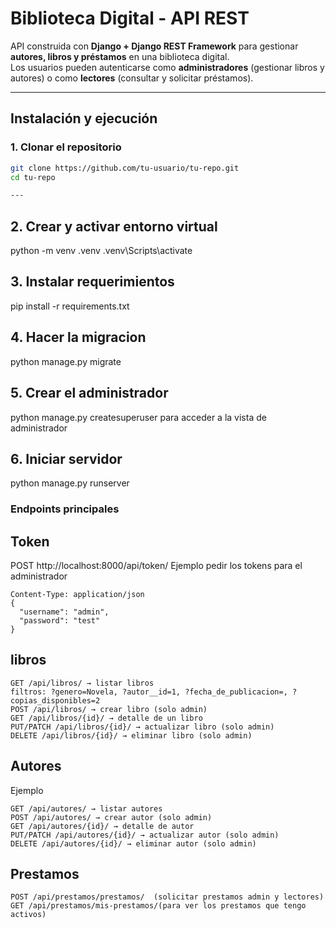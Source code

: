 # Biblioteca Digital - API REST

API construida con **Django + Django REST Framework** para gestionar **autores, libros y préstamos** en una biblioteca digital.  
Los usuarios pueden autenticarse como **administradores** (gestionar libros y autores) o como **lectores** (consultar y solicitar préstamos).

---

## Instalación y ejecución

### 1. Clonar el repositorio
```bash
git clone https://github.com/tu-usuario/tu-repo.git
cd tu-repo

---
```
## 2. Crear y activar entorno virtual 
python -m venv .venv
.venv\Scripts\activate     
## 3. Instalar requerimientos
pip install -r requirements.txt
## 4. Hacer la migracion
python manage.py migrate
## 5. Crear el administrador
python manage.py createsuperuser para acceder a la vista de administrador 
## 6. Iniciar servidor
python manage.py runserver

### Endpoints principales

## Token 
POST http://localhost:8000/api/token/
Ejemplo pedir los tokens para el administrador
```
Content-Type: application/json
{
  "username": "admin",
  "password": "test"
}
```
## libros 
```
GET /api/libros/ → listar libros
filtros: ?genero=Novela, ?autor__id=1, ?fecha_de_publicacion=, ?copias_disponibles=2
POST /api/libros/ → crear libro (solo admin)
GET /api/libros/{id}/ → detalle de un libro
PUT/PATCH /api/libros/{id}/ → actualizar libro (solo admin)
DELETE /api/libros/{id}/ → eliminar libro (solo admin)
```
## Autores
Ejemplo 
```
GET /api/autores/ → listar autores
POST /api/autores/ → crear autor (solo admin)
GET /api/autores/{id}/ → detalle de autor
PUT/PATCH /api/autores/{id}/ → actualizar autor (solo admin)
DELETE /api/autores/{id}/ → eliminar autor (solo admin)
```
## Prestamos 
```
POST /api/prestamos/prestamos/  (solicitar prestamos admin y lectores)
GET /api/prestamos/mis-prestamos/(para ver los prestamos que tengo activos)
```


